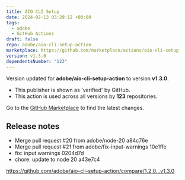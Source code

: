 ```yaml
---
title: AIO CLI Setup
date: 2024-02-13 03:29:12 +00:00
tags:
  - adobe
  - GitHub Actions
draft: false
repo: adobe/aio-cli-setup-action
marketplace: https://github.com/marketplace/actions/aio-cli-setup
version: v1.3.0
dependentsNumber: "123"
---
```



Version updated for **adobe/aio-cli-setup-action** to version **v1.3.0**.
- This publisher is shown as 'verified' by GitHub.
- This action is used across all versions by **123** repositories.

Go to the [GitHub Marketplace](https://github.com/marketplace/actions/aio-cli-setup) to find the latest changes.

## Release notes

- Merge pull request #20 from adobe/node-20  a84c76e
- Merge pull request #21 from adobe/fix-input-warnings  10e1ffe
- fix: input warnings  0204d7d
- chore: update to node 20  a43e7c4

https://github.com/adobe/aio-cli-setup-action/compare/1.2.0...v1.3.0
